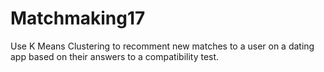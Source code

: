 # Matchmaking17
Use K Means Clustering to recomment new matches to a user on a dating app based on their answers to a compatibility test.
